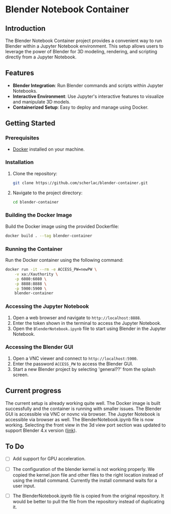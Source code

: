# Blender Notebook Container

## Introduction
The Blender Notebook Container project provides a convenient way to run Blender within a Jupyter Notebook environment. This setup allows users to leverage the power of Blender for 3D modeling, rendering, and scripting directly from a Jupyter Notebook.

## Features
- **Blender Integration**: Run Blender commands and scripts within Jupyter Notebooks.
- **Interactive Environment**: Use Jupyter's interactive features to visualize and manipulate 3D models.
- **Containerized Setup**: Easy to deploy and manage using Docker.

## Getting Started
### Prerequisites
- [Docker](https://www.docker.com/get-started) installed on your machine.

### Installation
1. Clone the repository:
    ```sh
    git clone https://github.com/scherlac/blender-container.git
    ```
2. Navigate to the project directory:
    ```sh
    cd blender-container
    ```

### Building the Docker Image
Build the Docker image using the provided Dockerfile:
```sh
docker build . --tag blender-container
```

### Running the Container

Run the Docker container using the following command:
```sh
docker run -it --rm -e ACCESS_PW=newPW \
    -v xa:/Xauthority \
    -p 6080:6080 \
    -p 8888:8888 \
    -p 5900:5900 \
    blender-container
```

### Accessing the Jupyter Notebook

1. Open a web browser and navigate to `http://localhost:8888`.
2. Enter the token shown in the terminal to access the Jupyter Notebook.
3. Open the `BlenderNotebook.ipynb` file to start using Blender in the Jupyter Notebook.


### Accessing the Blender GUI

1. Open a VNC viewer and connect to `http://localhost:5900`.
2. Enter the password `ACCESS_PW` to access the Blender GUI.
3. Start a new Blender project by selecting 'general??' from the splash screen.

## Current progress

The current setup is already working quite well. The Docker image is built successfully and the container is running with smaller issues. The Blender GUI is accessible via VNC or novnc via browser. The Jupyter Notebook is accessible via browser as well. The BlenderNotebook.ipynb file is now working. Selecting the front view in the 3d view port section was updated to support Blender 4.x version ([link](https://blender.stackexchange.com/questions/298458/why-does-bpy-ops-view3d-view-axis-not-work-in-view-3d-context)).

## To Do

- [ ] Add support for GPU acceleration.
- [ ] The configuration of the blender kernel is not working properly. We copied the kernel.json file and other files to the right location instead of using the install command. Currently the install command waits for a user input.
- [ ] The BlenderNotebook.ipynb file is copied from the original repository. It would be better to pull the file from the repository instead of duplicating it. 

